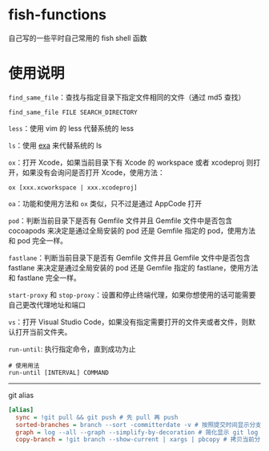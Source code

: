 # fish-functions
自己写的一些平时自己常用的 fish shell 函数

# 使用说明

`find_same_file`：查找与指定目录下指定文件相同的文件（通过 md5 查找）

```fish
find_same_file FILE SEARCH_DIRECTORY
```

`less`：使用 vim 的 less 代替系统的 less

`ls`：使用 [exa](https://github.com/ogham/exa) 来代替系统的 ls

`ox`：打开 Xcode，如果当前目录下有 Xcode 的 workspace 或者 xcodeproj 则打开，如果没有会询问是否打开 Xcode，使用方法：

```fish
ox [xxx.xcworkspace | xxx.xcodeproj]
```

`oa`：功能和使用方法和 `ox` 类似，只不过是通过 AppCode 打开

`pod`：判断当前目录下是否有 Gemfile 文件并且 Gemfile 文件中是否包含 cocoapods 来决定是通过全局安装的 pod 还是 Gemfile 指定的 pod，使用方法和 pod 完全一样。

`fastlane`：判断当前目录下是否有 Gemfile 文件并且 Gemfile 文件中是否包含 fastlane 来决定是通过全局安装的 pod 还是 Gemfile 指定的 fastlane，使用方法和 fastlane 完全一样。

`start-proxy` 和 `stop-proxy`：设置和停止终端代理，如果你想使用的话可能需要自己更改代理地址和端口

`vs`：打开 Visual Studio Code，如果没有指定需要打开的文件夹或者文件，则默认打开当前文件夹。

`run-until`: 执行指定命令，直到成功为止

```fish
# 使用用法
run-until [INTERVAL] COMMAND
```

---

git alias
```ini
[alias]
  sync = !git pull && git push # 先 pull 再 push
  sorted-branches = branch --sort -committerdate -v # 按照提交时间显示分支，后面可以加 -a/-r/-l 分别表示所有、远程和本地分支
  graph = log --all --graph --simplify-by-decoration # 简化显示 git log 信息（只显示分支和 tag 及合并关系）
  copy-branch = !git branch --show-current | xargs | pbcopy # 拷贝当前分支名到粘贴板
```
